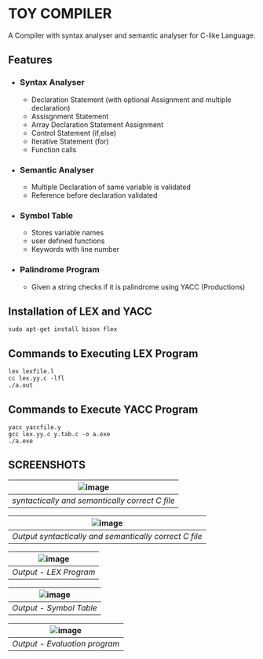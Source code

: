 # TOY COMPILER
A Compiler with syntax analyser and semantic analyser for C-like Language.

## Features
- ### Syntax Analyser
    -  Declaration Statement (with optional Assignment and multiple declaration)
    - Assisgnment Statement 
    - Array Declaration Statement Assignment
    - Control Statement (if,else)
    - Iterative Statement (for)
    - Function calls
- ### Semantic Analyser 
    - Multiple Declaration of same variable is validated
    - Reference before declaration validated
 - ### Symbol Table
    - Stores variable names
    - user defined functions
    - Keywords with line number 
- ### Palindrome Program 
    - Given a string checks if it is palindrome using YACC (Productions)

## Installation of LEX and YACC
    sudo apt-get install bison flex
    
## Commands to Executing LEX Program
    lex lexfile.l
    cc lex.yy.c -lfl
    ./a.out

## Commands to Execute YACC Program
    yacc yaccfile.y
    gcc lex.yy.c y.tab.c -o a.exe
    ./a.exe

## SCREENSHOTS

|![image](https://user-images.githubusercontent.com/86526347/175648976-a1584f93-bb3b-44fb-ae89-e89380d28671.png)
|:--:|
| *syntactically and semantically correct C file* |

|![image](https://user-images.githubusercontent.com/86526347/175649456-57f63daf-335d-4221-a569-e006e67759c0.png)
|:--:|
| *Output syntactically and semantically correct C file* |

|![image](https://user-images.githubusercontent.com/86526347/175649559-173a81c3-2265-4ffe-b050-dc9196d00247.png)
|:--:|
| *Output - LEX Program* |

|![image](https://user-images.githubusercontent.com/86526347/175649678-0a0476f9-815e-4131-a9f3-a208ac87cbc8.png)
|:--:|
| *Output - Symbol Table* |

|![image](https://user-images.githubusercontent.com/86526347/175649748-3ad2ee8e-ff91-4f3c-8754-27a099ab71d0.png)
|:--:|
| *Output - Evaluation program* |
